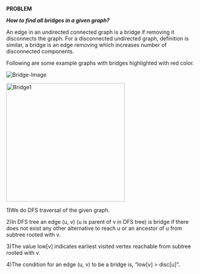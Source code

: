 **PROBLEM**

***How to find all bridges in a given graph?*** 

An edge in an undirected connected graph is a bridge if removing it disconnects the graph. For a disconnected undirected graph, definition is similar, a bridge is an edge removing which increases number of disconnected components. 


Following are some example graphs with bridges highlighted with red color.

![Bridge-Image](https://user-images.githubusercontent.com/89836012/156887873-1295866e-8e90-4f49-96dc-d4a074cf9a08.png)

<img width="314" alt="Bridge1" src="https://user-images.githubusercontent.com/89836012/156888404-114f8c5c-88d2-42e0-9465-58c7ca83a94a.png">




1)We do DFS traversal of the given graph. 

2)In DFS tree an edge (u, v) (u is parent of v in DFS tree) is bridge if there does not exist any other alternative to reach u or an ancestor of u from subtree rooted with v.

3)The value low[v] indicates earliest visited vertex reachable from subtree rooted with v.

4)The condition for an edge (u, v) to be a bridge is, “low[v] > disc[u]”. 

